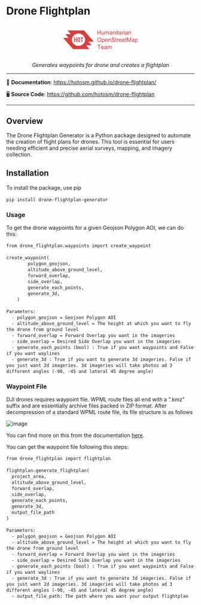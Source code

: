# Drone Flightplan
<!-- markdownlint-disable -->
<p align="center">
  <img src="https://github.com/hotosm/fmtm/blob/main/images/hot_logo.png?raw=true" style="width: 200px;" alt="HOT"></a>
</p>
<p align="center">
  <em>Generates waypoints for drone and creates a flightplan </em>
</p>

---

📖 **Documentation**: <a href="https://hotosm.github.io/drone-flightplan/" target="_blank">https://hotosm.github.io/drone-flightplan/</a>

🖥️ **Source Code**: <a href="https://github.com/hotosm/drone-flightplan" target="_blank">https://github.com/hotosm/drone-flightplan</a>

---


## Overview
The Drone Flightplan Generator is a Python package designed to automate the creation of flight plans for drones. This tool is essential for users needing efficient and precise aerial surveys, mapping, and imagery collection.

## Installation
To install the package, use pip

```pip install drone-flightplan-generator```

### Usage
To get the drone waypoints for a given Geojson Polygon AOI, we can do this:
```
from drone_flightplan.waypoints import create_waypoint

create_waypoint(
        polygon_geojson,
        altitude_above_ground_level,
        forward_overlap,
        side_overlap,
        generate_each_points,
        generate_3d,
    )

Parameters:
  - polygon_geojson = Geojson Polygon AOI
  - altitude_above_ground_level = The height at which you want to fly the drone from ground level
  - forward_overlap = Forward Overlap you want in the imageries
  - side_overlap = Desired Side Overlap you want in the imageries
  - generate_each_points (bool) : True if you want waypoints and False if you want waylines
  - generate_3d : True if you want to generate 3d imageries. False if you just want 2d imageries. 3d imageries will take photos ad 3 different angles (-90, -45 and lateral 45 degree angle)

```

### Waypoint File
DJI drones requires waypoint file. 
WPML route files all end with a ".kmz" suffix and are essentially archive files packed in ZIP format. After decompression of a standard WPML route file, its file structure is as follows

![image](https://github.com/user-attachments/assets/bb7a6f95-29f8-40e0-972c-92a974aa0bf0)

You can find more on this from the documentation [here](https://github.com/dji-sdk/Cloud-API-Doc/blob/master/docs/en/60.api-reference/00.dji-wpml/10.overview.md).

You can get the waypoint file following this steps:
```
from drone_flightplan import flightplan

flightplan.generate_flightplan(
  project_area,
  altitude_above_ground_level,
  forward_overlap,
  side_overlap,
  generate_each_points,
  generate_3d,
  output_file_path
)

Parameters:
  - polygon_geojson = Geojson Polygon AOI
  - altitude_above_ground_level = The height at which you want to fly the drone from ground level
  - forward_overlap = Forward Overlap you want in the imageries
  - side_overlap = Desired Side Overlap you want in the imageries
  - generate_each_points (bool) : True if you want waypoints and False if you want waylines
  - generate_3d : True if you want to generate 3d imageries. False if you just want 2d imageries. 3d imageries will take photos ad 3 different angles (-90, -45 and lateral 45 degree angle)
  - output_file_path: The path where you want your output flightplan

```
